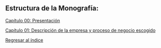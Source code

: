 ## Estructura de la Monografía:

[Capítulo 00: Presentación](Capítulo%2000%3A%20Presentación.md)

[Capítulo 01: Descripción de la empresa y proceso de negocio escogido](Capítulo%2001%3A%20Descripción%20de%20la%20empresa%20y%20proceso%20de%20negocio%20escogido.md)

[Regresar al índice](../README.md)
